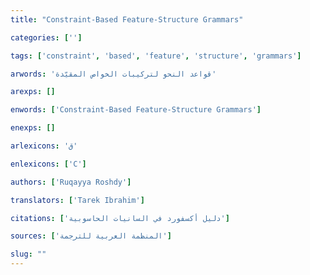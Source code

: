 ```yaml
---
title: "Constraint-Based Feature-Structure Grammars"

categories: ['']

tags: ['constraint', 'based', 'feature', 'structure', 'grammars']

arwords: 'قواعد النحو لتركيبات الخواص المقيّدة'

arexps: []

enwords: ['Constraint-Based Feature-Structure Grammars']

enexps: []

arlexicons: 'ق'

enlexicons: ['C']

authors: ['Ruqayya Roshdy']

translators: ['Tarek Ibrahim']

citations: ['دليل أكسفورد في السانيات الحاسوبية']

sources: ['المنظمة العربية للترجمة']

slug: ""
---
```

